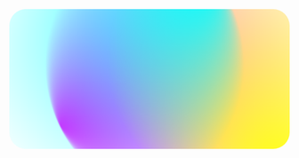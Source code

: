 <div id="header" align="center">
  <img src="assets/title.svg" style="border-radius: 30px;"/>
</div>
